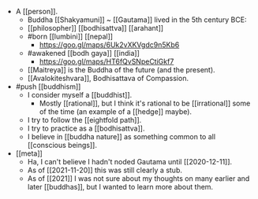 - A [[person]].
	- Buddha [[Shakyamuni]] ~ [[Gautama]] lived in the 5th century BCE:
    - [[philosopher]] [[bodhisattva]] [[arahant]] 
    - #born [[lumbini]] [[nepal]]
      - https://goo.gl/maps/6Uk2vXKVgdc9n5Kb6
    - #awakened [[bodh gaya]] [[india]]
      - https://goo.gl/maps/HT6fQvSNpeCtiGkf7
  - [[Maitreya]] is the Buddha of the future (and the present).
  - [[Avalokiteshvara]], Bodhisattava of Compassion.
- #push [[buddhism]]
  - I consider myself a [[buddhist]].
    - Mostly [[rational]], but I think it's rational to be [[irrational]] some of the time (an example of a [[hedge]] maybe).
  - I try to follow the [[eightfold path]].
  - I try to practice as a [[bodhisattva]].
  - I believe in [[buddha nature]] as something common to all [[conscious beings]].
- [[meta]]
  - Ha, I can't believe I hadn't noded Gautama until [[2020-12-11]].
  - As of [[2021-11-20]] this was still clearly a stub.
  - As of [[2021]] I was not sure about my thoughts on many earlier and later [[buddhas]], but I wanted to learn more about them.

